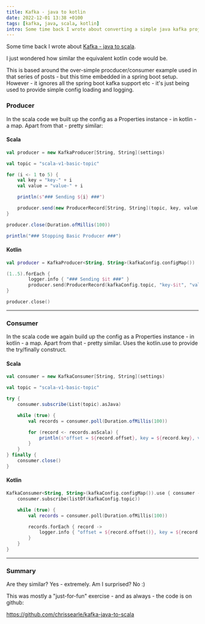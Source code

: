 ```yaml
---
title: Kafka - java to kotlin
date: 2022-12-01 13:38 +0100
tags: [kafka, java, scala, kotlin]
intro: Some time back I wrote about converting a simple java kafka project to scala. This is a just for fun look at how similar the kotlin code is.
---
```


Some time back I wrote about [Kafka - java to scala](/series/kafka-java-to-scala/).

I just wondered how similar the equivalent kotlin code would be.

This is based around the over-simple procducer/consumer example used in that series of posts - but this time embedded in a spring boot setup. However - it ignores all the spring boot kafka support etc - it's just being used to provide simple config loading and logging.

### Producer

In the scala code we built up the config as a Properties instance - in kotlin - a map. Apart from that - pretty similar:

#### Scala

```scala
val producer = new KafkaProducer[String, String](settings)

val topic = "scala-v1-basic-topic"

for (i <- 1 to 5) {
    val key = "key-" + i
    val value = "value-" + i

    println(s"### Sending ${i} ###")

    producer.send(new ProducerRecord[String, String](topic, key, value))
}

producer.close(Duration.ofMillis(100))

println("### Stopping Basic Producer ###")
```

#### Kotlin

```kotlin
val producer = KafkaProducer<String, String>(kafkaConfig.configMap())

(1..5).forEach {
        logger.info { "### Sending $it ###" }
        producer.send(ProducerRecord(kafkaConfig.topic, "key-$it", "value-$it"))
}

producer.close()
```

---

### Consumer

In the scala code we again build up the config as a Properties instance - in kotlin - a map. Apart from that - pretty similar. Uses the kotlin.use to provide the try/finally construct.

#### Scala

```scala
val consumer = new KafkaConsumer[String, String](settings)

val topic = "scala-v1-basic-topic"

try {
    consumer.subscribe(List(topic).asJava)

    while (true) {
        val records = consumer.poll(Duration.ofMillis(100))

        for (record <- records.asScala) {
            println(s"offset = ${record.offset}, key = ${record.key}, value = ${record.value}")
        }
    }
} finally {
    consumer.close()
}
```

#### Kotlin

```kotlin
KafkaConsumer<String, String>(kafkaConfig.configMap()).use { consumer ->
    consumer.subscribe(listOf(kafkaConfig.topic))

    while (true) {
        val records = consumer.poll(Duration.ofMillis(100))

        records.forEach { record ->
            logger.info { "offset = ${record.offset()}, key = ${record.key()}, value = ${record.value()}" }
        }
    }
}
```

---

### Summary

Are they similar? Yes - extremely. Am I surprised? No :)

This was mostly a "just-for-fun" exercise - and as always - the code is on github:

https://github.com/chrissearle/kafka-java-to-scala
